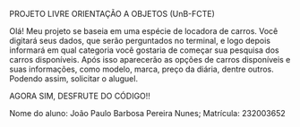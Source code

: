 PROJETO LIVRE ORIENTAÇÃO A OBJETOS (UnB-FCTE)

Olá! Meu projeto se baseia em uma espécie de locadora de carros. Você digitará seus dados, que serão perguntados no terminal, e logo depois informará em qual categoria você gostaria de começar sua pesquisa dos carros disponíveis. Após isso aparecerão as opções de carros disponíveis e suas informações, como modelo, marca, preço da diária, dentre outros. Podendo assim, solicitar o aluguel.

AGORA SIM, DESFRUTE DO CÓDIGO!!

Nome do aluno: João Paulo Barbosa Pereira Nunes;
Matrícula: 232003652
